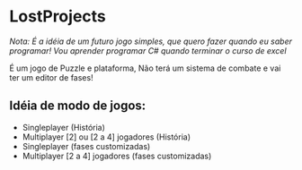 # LostProjects
*Nota: É a idéia de um futuro jogo simples, que quero fazer quando eu saber programar! Vou aprender programar C# quando terminar o curso de excel*

É um jogo de Puzzle e plataforma, Não terá um sistema de combate e vai ter um editor de fases!
## Idéia de modo de jogos:
- Singleplayer (História)
- Multiplayer [2] ou [2 a 4] jogadores (História)
- Singleplayer (fases customizadas)
- Multiplayer [2 a 4] jogadores (fases customizadas)
